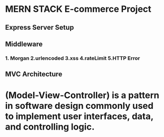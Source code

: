 # MERN STACK E-commerce Project

## Express Server Setup

## Middleware 
### 1. Morgan 2.urlencoded 3.xss 4.rateLimit 5.HTTP Error

## MVC Architecture 
# (Model-View-Controller) is a pattern in software design commonly used to implement user interfaces, data, and controlling logic.

